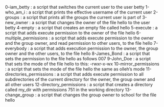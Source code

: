 0-iam_betty : a script that switches the current user to the user betty
1-who_am_i : a script that prints the effective username of the current user
2-groups : a script that prints all the groups the current user is part of
3-new_owner : a script that changes the owner of the file hello to the user betty
4-empty : a script that creates an empty file called hello
5-execute : a script that adds execute permission to the owner of the file hello
6-multiple_permissions : a script that adds execute permission to the owner and the group owner, and read permission to other users, to the file hello
7-everybody : a script that adds execution permission to the owner, the group owner and the other users, to the file hello
8-James_Bond : a script that sets the permission to the file hello as follows 007
9-John_Doe : a script that sets the mode of the file hello to this: -rwxr-x-wx
10-mirror_permissions : a script that sets the mode of the file hello the same as olleh’s mode
11-directories_permissions :  a script that adds execute permission to all subdirectories of the current directory for the owner, the group owner and all other users
12-directory_permissions : a script that creates a directory called my_dir with permissions 751 in the working directory
13-change_group : a script that changes the group owner to school for the file hello

